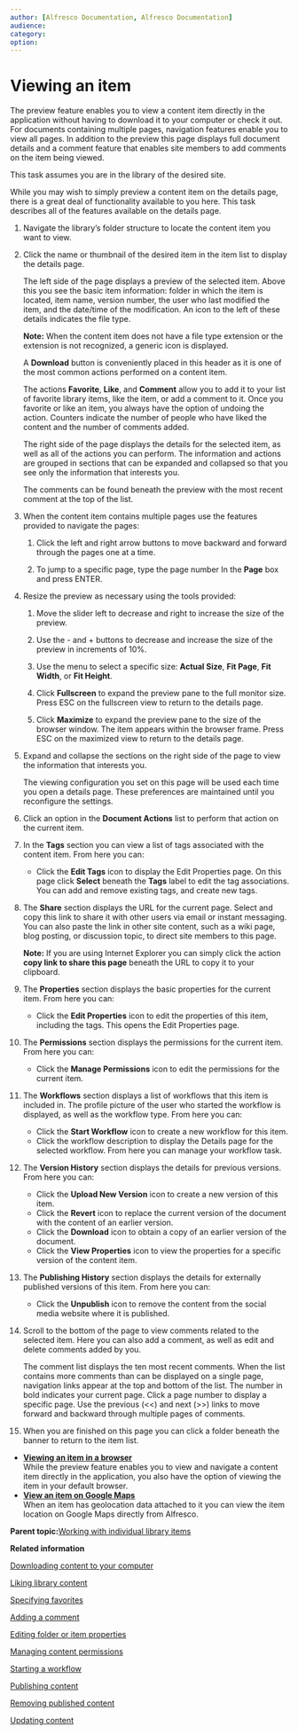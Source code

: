 ```yaml
---
author: [Alfresco Documentation, Alfresco Documentation]
audience: 
category: 
option: 
---
```


# Viewing an item

The preview feature enables you to view a content item directly in the application without having to download it to your computer or check it out. For documents containing multiple pages, navigation features enable you to view all pages. In addition to the preview this page displays full document details and a comment feature that enables site members to add comments on the item being viewed.

This task assumes you are in the library of the desired site.

While you may wish to simply preview a content item on the details page, there is a great deal of functionality available to you here. This task describes all of the features available on the details page.

1.  Navigate the library’s folder structure to locate the content item you want to view.

2.  Click the name or thumbnail of the desired item in the item list to display the details page.

    The left side of the page displays a preview of the selected item. Above this you see the basic item information: folder in which the item is located, item name, version number, the user who last modified the item, and the date/time of the modification. An icon to the left of these details indicates the file type.

    **Note:** When the content item does not have a file type extension or the extension is not recognized, a generic icon is displayed.

    A **Download** button is conveniently placed in this header as it is one of the most common actions performed on a content item.

    The actions **Favorite**, **Like**, and **Comment** allow you to add it to your list of favorite library items, like the item, or add a comment to it. Once you favorite or like an item, you always have the option of undoing the action. Counters indicate the number of people who have liked the content and the number of comments added.

    The right side of the page displays the details for the selected item, as well as all of the actions you can perform. The information and actions are grouped in sections that can be expanded and collapsed so that you see only the information that interests you.

    The comments can be found beneath the preview with the most recent comment at the top of the list.

3.  When the content item contains multiple pages use the features provided to navigate the pages:

    1.  Click the left and right arrow buttons to move backward and forward through the pages one at a time.

    2.  To jump to a specific page, type the page number In the **Page** box and press ENTER.

4.  Resize the preview as necessary using the tools provided:

    1.  Move the slider left to decrease and right to increase the size of the preview.

    2.  Use the - and + buttons to decrease and increase the size of the preview in increments of 10%.

    3.  Use the menu to select a specific size: **Actual Size**, **Fit Page**, **Fit Width**, or **Fit Height**.

    4.  Click **Fullscreen** to expand the preview pane to the full monitor size. Press ESC on the fullscreen view to return to the details page.

    5.  Click **Maximize** to expand the preview pane to the size of the browser window. The item appears within the browser frame. Press ESC on the maximized view to return to the details page.

5.  Expand and collapse the sections on the right side of the page to view the information that interests you.

    The viewing configuration you set on this page will be used each time you open a details page. These preferences are maintained until you reconfigure the settings.

6.  Click an option in the **Document Actions** list to perform that action on the current item.

7.  In the **Tags** section you can view a list of tags associated with the content item. From here you can:

    -   Click the **Edit Tags** icon to display the Edit Properties page. On this page click **Select** beneath the **Tags** label to edit the tag associations. You can add and remove existing tags, and create new tags.
8.  The **Share** section displays the URL for the current page. Select and copy this link to share it with other users via email or instant messaging. You can also paste the link in other site content, such as a wiki page, blog posting, or discussion topic, to direct site members to this page.

    **Note:** If you are using Internet Explorer you can simply click the action **copy link to share this page** beneath the URL to copy it to your clipboard.

9.  The **Properties** section displays the basic properties for the current item. From here you can:

    -   Click the **Edit Properties** icon to edit the properties of this item, including the tags. This opens the Edit Properties page.
10. The **Permissions** section displays the permissions for the current item. From here you can:

    -   Click the **Manage Permissions** icon to edit the permissions for the current item.
11. The **Workflows** section displays a list of workflows that this item is included in. The profile picture of the user who started the workflow is displayed, as well as the workflow type. From here you can:

    -   Click the **Start Workflow** icon to create a new workflow for this item.
    -   Click the workflow description to display the Details page for the selected workflow. From here you can manage your workflow task.
12. The **Version History** section displays the details for previous versions. From here you can:

    -   Click the **Upload New Version** icon to create a new version of this item.
    -   Click the **Revert** icon to replace the current version of the document with the content of an earlier version.
    -   Click the **Download** icon to obtain a copy of an earlier version of the document.
    -   Click the **View Properties** icon to view the properties for a specific version of the content item.
13. The **Publishing History** section displays the details for externally published versions of this item. From here you can:

    -   Click the **Unpublish** icon to remove the content from the social media website where it is published.
14. Scroll to the bottom of the page to view comments related to the selected item. Here you can also add a comment, as well as edit and delete comments added by you.

    The comment list displays the ten most recent comments. When the list contains more comments than can be displayed on a single page, navigation links appear at the top and bottom of the list. The number in bold indicates your current page. Click a page number to display a specific page. Use the previous \(<<\) and next \(\>\>\) links to move forward and backward through multiple pages of comments.

15. When you are finished on this page you can click a folder beneath the banner to return to the item list.


-   **[Viewing an item in a browser](../tasks/library-item-view-browser.md)**  
While the preview feature enables you to view and navigate a content item directly in the application, you also have the option of viewing the item in your default browser.
-   **[View an item on Google Maps](../tasks/library-item-view-googlemaps.md)**  
When an item has geolocation data attached to it you can view the item location on Google Maps directly from Alfresco.

**Parent topic:**[Working with individual library items](../concepts/library-items-individual.md)

**Related information**  


[Downloading content to your computer](library-item-download.md)

[Liking library content](library-item-liked.md)

[Specifying favorites](library-item-favourites.md)

[Adding a comment](library-comment-add.md)

[Editing folder or item properties](library-item-edit-metadata.md)

[Managing content permissions](library-item-permissions.md)

[Starting a workflow](library-item-assign-workflow.md)

[Publishing content](library-item-publish.md)

[Removing published content](library-item-unpublish.md)

[Updating content](library-item-upload.md)

